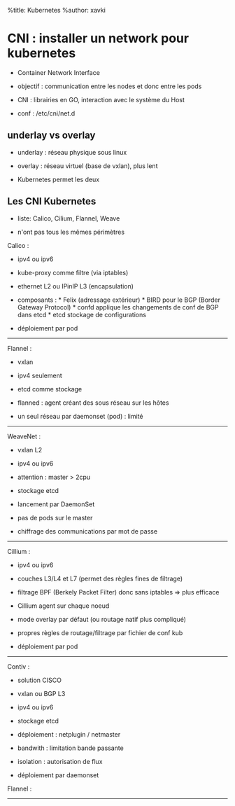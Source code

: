 %title: Kubernetes 
%author: xavki


# CNI : installer un network pour kubernetes


* Container Network Interface

* objectif : communication entre les nodes et donc entre les pods

* CNI : librairies en GO, interaction avec le système du Host

* conf : /etc/cni/net.d


## underlay vs overlay


* underlay : réseau physique sous linux

* overlay : réseau virtuel (base de vxlan), plus lent

* Kubernetes permet les deux


## Les CNI Kubernetes

* liste: Calico, Cilium, Flannel, Weave

* n'ont pas tous les mêmes périmètres


Calico :


* ipv4 ou ipv6

* kube-proxy comme filtre (via iptables)

* ethernet L2 ou IPinIP L3 (encapsulation)

* composants : 
			*	Felix (adressage extérieur)
			* BIRD pour le BGP (Border Gateway Protocol)
			* confd applique les changements de conf de BGP dans etcd
			* etcd stockage de configurations

* déploiement par pod

----------------------------------------------------------------------------------

Flannel :


* vxlan

* ipv4 seulement

* etcd comme stockage

* flanned : agent créant des sous réseau sur les hôtes

* un seul réseau par daemonset (pod) : limité

----------------------------------------------------------------------------------


WeaveNet :



* vxlan L2

* ipv4 ou ipv6

* attention : master > 2cpu

* stockage etcd

* lancement par DaemonSet

* pas de pods sur le master

* chiffrage des communications par mot de passe



-----------------------------------------------------------------------------------

Cillium :



* ipv4 ou ipv6

* couches L3/L4 et L7 (permet des règles fines de filtrage)

* filtrage BPF (Berkely Packet Filter) donc sans iptables => plus efficace

* Cillium agent sur chaque noeud

* mode overlay par défaut (ou routage natif plus compliqué)

* propres règles de routage/filtrage par fichier de conf kub

* déploiement par pod

-----------------------------------------------------------------------------------

Contiv :

* solution CISCO

* vxlan ou BGP L3

* ipv4 ou ipv6

* stockage etcd

* déploiement : netplugin / netmaster

* bandwith : limitation bande passante

* isolation : autorisation de flux

* déploiement par daemonset


Flannel :













-----------------------------------------------------------
